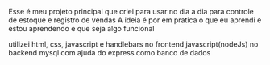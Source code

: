 Esse é meu projeto principal que criei para usar no dia a dia para controle de estoque e registro de vendas
A ideia é por em pratica o que eu aprendi e estou aprendendo e que seja algo funcional

utilizei
html, css, javascript e handlebars no frontend
javascript(nodeJs) no backend
mysql com ajuda do express como banco de dados
